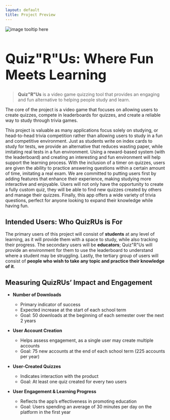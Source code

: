 ```yaml
---
layout: default
title: Project Preview
---
```


![image tooltip here](/assets/img/favicons/quizruslogo.png)

<h1 style="font-size: 3em;">Quiz"R"Us: Where Fun Meets Learning</h1>

>**Quiz"R"Us** is a video game quizzing tool that provides an engaging and fun alternative to helping people study and learn.

The core of the project is a video game that focuses on allowing users to create quizzes, compete in leaderboards for quizzes, and create a reliable way to study through trivia games. 

This project is valuable as many applications focus solely on studying, or head-to-head trivia competition rather than allowing users to study in a fun and competitive environment. Just as students write on index cards to study for tests, we provide an alternative that reduces wasting paper, while imitating real tests in a fun environment. Using a reward-based system (with the leaderboard) and creating an interesting and fun environment will help support the learning process. With the inclusion of a timer on quizzes, users are given the ability to practice answering questions within a certain amount of time, imitating a real exam. We are committed to putting users first by adding features that enhance their experience, making studying more interactive and enjoyable. Users will not only have the opportunity to create a fully custom quiz, they will be able to find new quizzes created by others and manage their quizzes. Finally, this app offers a wide variety of trivia questions, perfect for anyone looking to expand their knowledge while having fun.

## Intended Users: Who QuizRUs is For

The primary users of this project will consist of **students** at any level of learning, as it will provide them with a space to study, while also tracking their progress. The secondary users will be **educators**; Quiz"R"Us will provide an environment for them to use the leaderboard to understand where a student may be struggling. Lastly, the tertiary group of users will consist of **people who wish to take any topic and practice their knowledge of it**.

## Measuring QuizRUs’ Impact and Engagement

- **Number of Downloads**  
  - Primary indicator of success  
  - Expected increase at the start of each school term  
  - Goal: 50 downloads at the beginning of each semester over the next 2 years  

- **User Account Creation**  
  - Helps assess engagement, as a single user may create multiple accounts  
  - Goal: 75 new accounts at the end of each school term (225 accounts per year)  

- **User-Created Quizzes**  
  - Indicates interaction with the product  
  - Goal: At least one quiz created for every two users  

- **User Engagement & Learning Progress**  
  - Reflects the app’s effectiveness in promoting education  
  - Goal: Users spending an average of 30 minutes per day on the platform in the first year  

